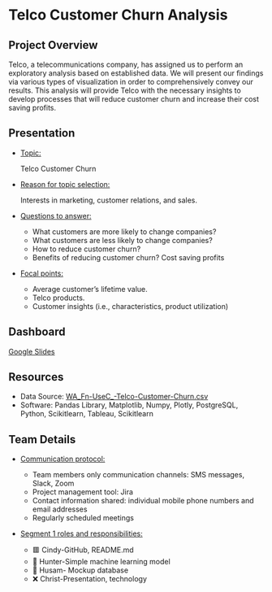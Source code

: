 # Telco Customer Churn Analysis

## Project Overview

Telco, a telecommunications company, has assigned us to perform an exploratory analysis based on established data. We will present our findings via various types of visualization in order to comprehensively convey our results. This analysis will provide Telco with the necessary insights to develop processes that will reduce customer churn and increase their cost saving profits.

## Presentation

- <ins>Topic:<ins>

  Telco Customer Churn
  
- <ins>Reason for topic selection:<ins>

  Interests in marketing, customer relations, and sales.

- <ins> Questions to answer: <ins>
  - What customers are more likely to change companies?
  - What customers are less likely to change companies?
  - How to reduce customer churn?
  - Benefits of reducing customer churn? Cost saving profits
- <ins>Focal points:<ins>
  - Average customer’s lifetime value.
  - Telco products.
  - Customer insights (i.e., characteristics, product utilization)

## Dashboard
[Google Slides](https://docs.google.com/presentation/d/1a7xHa3yW0jl9KiDPbGxgLm1qyTQPn5KVI-QT3nqyuqM/edit?usp=sharing)

## Resources
- Data Source: [WA_Fn-UseC_-Telco-Customer-Churn.csv](https://github.com/UCF-Data-Analytics-Group-Project/Final_Project/blob/Cindy_T/WA_Fn-UseC_-Telco-Customer-Churn.csv)
-	Software: Pandas Library, Matplotlib, Numpy, Plotly, PostgreSQL, Python, Scikitlearn, Tableau, Scikitlearn

## Team Details

- <ins>Communication protocol:<ins>
  - Team members only communication channels: SMS messages, Slack, Zoom
  - Project management tool: Jira 
  - Contact information shared: individual mobile phone numbers and email addresses
  - Regularly scheduled meetings 	
- <ins>Segment 1 roles and responsibilities:<ins>

  - :red_square: Cindy-GitHub, README.md
  - :small_red_triangle: Hunter-Simple machine learning model
  - :red_circle: Husam- Mockup database
  - :x: Christ-Presentation, technology	

<!-- ## Results -->
<!-- ## Summary -->

